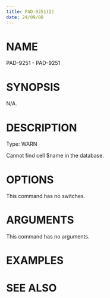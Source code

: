 ```yaml
---
title: PAD-9251(2)
date: 24/09/08
---
```


# NAME

PAD-9251 - PAD-9251

# SYNOPSIS

N/A.

# DESCRIPTION

Type: WARN

Cannot find cell $name in the database.

# OPTIONS

This command has no switches.

# ARGUMENTS

This command has no arguments.

# EXAMPLES

# SEE ALSO
